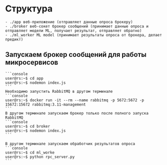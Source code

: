 # Структура
    - ./app веб-приложение (отправляет данные опроса брокеру)
    - ./broker веб-сокет брокер сообщений (принимает данные опроса и отправляет модели ML, получает результат, отправляет обратно)
    - ./ml_worker ML model (принимает результаты опроса от брокера, делает предикт)
## Запускаем брокер сообщений для работы микросервисов
    ```console
    user@rs:~$ cd app
    user@rs:~$ nodemon index.js
    ```
    Необходимо запустить RabbitMQ в другом терминале
    ```console
    user@rs:~$ docker run -it --rm --name rabbitmq -p 5672:5672 -p 15672:15672 rabbitmq:3.11-management
    ```
    В другом терминале запускаем брокер только после полного запуска RabbitMQ
    ```console
    user@rs:~$ cd broker
    user@rs:~$ nodemon index.js
    ```

    В другом терминале запускаем обработчик результатов опроса
    ```console
    user@rs:~$ cd ml_worke
    user@rs:~$ python rpc_server.py
    ```
    